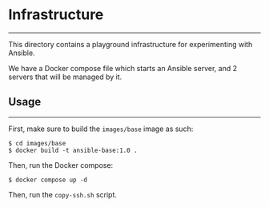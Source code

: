 # Infrastructure
---

This directory contains a playground infrastructure for experimenting with Ansible.

We have a Docker compose file which starts an Ansible server, and 2 servers that will be managed by it.

## Usage
---
First, make sure to build the `images/base` image as such:
```
$ cd images/base
$ docker build -t ansible-base:1.0 .
```

Then, run the Docker compose:
```
$ docker compose up -d
```

Then, run the `copy-ssh.sh` script.
